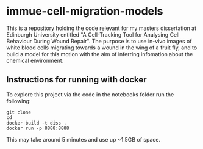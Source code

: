 # immue-cell-migration-models

This is a repository holding the code relevant for my masters dissertation at Edinburgh University entitled "A Cell-Tracking Tool for Analysing Cell Behaviour During Wound Repair". The purpose is to use in-vivo images of white blood cells migrating towards a wound in the wing of a fruit fly, and to build a model for this motion with the aim of inferring infomation about the chemical environment. 





## Instructions for running with docker

To explore this project via the code in the notebooks folder run the following: 

```
git clone 
cd 
docker build -t diss .
docker run -p 8888:8888
```

This may take around 5 minutes and use up ~1.5GB of space. 